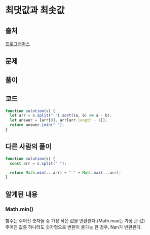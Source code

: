 # 최댓값과 최솟값

## 출처

[프로그래머스](https://school.programmers.co.kr/learn/courses/30/lessons/12939)

## 문제

## 풀이

## 코드

```javascript
function solution(s) {
  let arr = s.split(" ").sort((a, b) => a - b);
  let answer = [arr[0], arr[arr.length - 1]];
  return answer.join(" ");
}
```

## 다른 사람의 풀이

```javascript
function solution(s) {
  const arr = s.split(" ");

  return Math.min(...arr) + " " + Math.max(...arr);
}
```

## 알게된 내용

### Math.min()

함수는 주어진 숫자들 중 가장 작은 값을 반환한다.(Math.max는 가장 큰 값)<br />
주어진 값중 하나라도 숫자형으로 변환이 불가능 한 경우, Nan가 반환된다.
